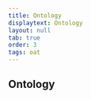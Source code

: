 ```yaml
---
title: Ontology
displaytext: Ontology
layout: null
tab: true
order: 3
tags: oat
---
```


## Ontology

